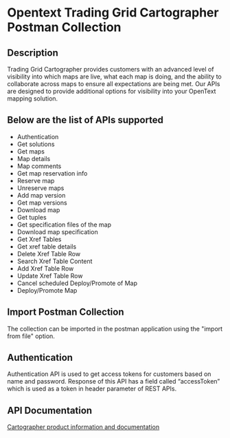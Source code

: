 # Opentext Trading Grid Cartographer Postman Collection

## Description

Trading Grid Cartographer provides customers with an advanced level of visibility into which maps are live, what each map is doing, and the ability to collaborate across maps to ensure all expectations are being met. Our APIs are designed to provide additional options for visibility into your OpenText mapping solution.


## Below are the list of APIs supported

- Authentication
- Get solutions
- Get maps
- Map details
- Map comments
- Get map reservation info
- Reserve map
- Unreserve maps
- Add map version
- Get map versions
- Download map
- Get tuples
- Get specification files of the map
- Download map specification
- Get Xref Tables
- Get xref table details
- Delete Xref Table Row
- Search Xref Table Content
- Add Xref Table Row
- Update Xref Table Row
- Cancel scheduled Deploy/Promote of Map
- Deploy/Promote Map

## Import Postman Collection

The collection can be imported in the postman application using the "import from file" option.

## Authentication

Authentication API is used to get access tokens for customers based on name and password. Response of this API has a field called “accessToken” which is used as a token in header parameter of REST APIs.

## API Documentation

[Cartographer product information and documentation](https://developer.opentext.com/ce/products/tradinggridcartographer)
